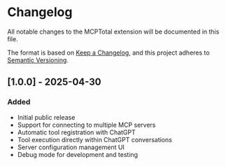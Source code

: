 # Changelog

All notable changes to the MCPTotal extension will be documented in this file.

The format is based on [Keep a Changelog](https://keepachangelog.com/en/1.0.0/),
and this project adheres to [Semantic Versioning](https://semver.org/spec/v2.0.0.html).

## [1.0.0] - 2025-04-30

### Added
- Initial public release
- Support for connecting to multiple MCP servers
- Automatic tool registration with ChatGPT
- Tool execution directly within ChatGPT conversations
- Server configuration management UI
- Debug mode for development and testing
